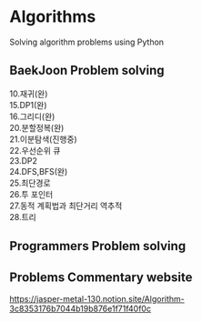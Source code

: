 # Algorithms
Solving algorithm problems using Python

## BaekJoon Problem solving
10.재귀(완)<br>
15.DP1(완)<br>
16.그리디(완)<br>
20.분할정복(완)<br>
21.이분탐색(진행중)<br>
22.우선순위 큐<br>
23.DP2<br>
24.DFS,BFS(완)<br>
25.최단경로<br>
26.투 포인터<br>
27.동적 계획법과 최단거리 역추적<br>
28.트리<br>

## Programmers Problem solving


## Problems Commentary website
https://jasper-metal-130.notion.site/Algorithm-3c8353176b7044b19b876e1f71f40f0c